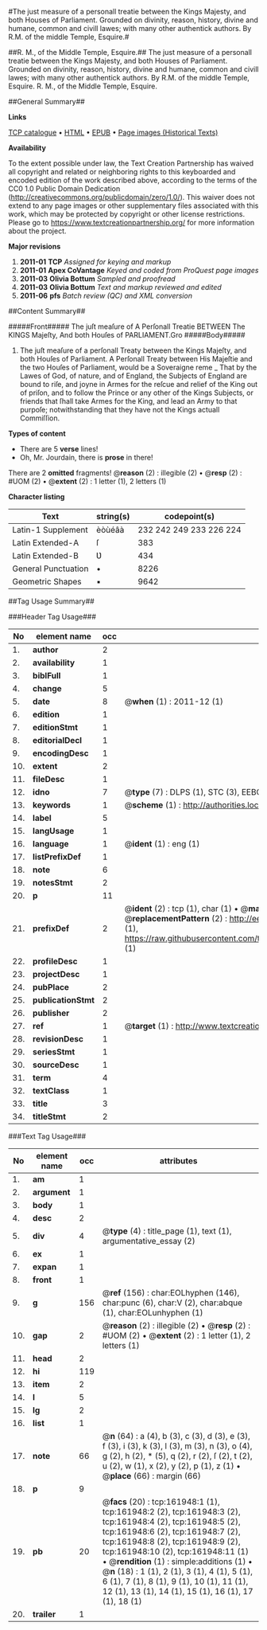 #The just measure of a personall treatie between the Kings Majesty, and both Houses of Parliament. Grounded on divinity, reason, history, divine and humane, common and civill lawes; with many other authentick authors. By R.M. of the middle Temple, Esquire.#

##R. M., of the Middle Temple, Esquire.##
The just measure of a personall treatie between the Kings Majesty, and both Houses of Parliament. Grounded on divinity, reason, history, divine and humane, common and civill lawes; with many other authentick authors. By R.M. of the middle Temple, Esquire.
R. M., of the Middle Temple, Esquire.

##General Summary##

**Links**

[TCP catalogue](http://www.ota.ox.ac.uk/tcp/)  • 
[HTML](http://tei.it.ox.ac.uk/tcp/Texts-HTML/free/A89/A89552.html)  • 
[EPUB](http://tei.it.ox.ac.uk/tcp/Texts-EPUB/free/A89/A89552.epub) • 
[Page images (Historical Texts)](https://historicaltexts.jisc.ac.uk/eebo-99863004e)

**Availability**

To the extent possible under law, the Text Creation Partnership has waived all copyright and related or neighboring rights to this keyboarded and encoded edition of the work described above, according to the terms of the CC0 1.0 Public Domain Dedication (http://creativecommons.org/publicdomain/zero/1.0/). This waiver does not extend to any page images or other supplementary files associated with this work, which may be protected by copyright or other license restrictions. Please go to https://www.textcreationpartnership.org/ for more information about the project.

**Major revisions**

1. __2011-01__ __TCP__ *Assigned for keying and markup*
1. __2011-01__ __Apex CoVantage__ *Keyed and coded from ProQuest page images*
1. __2011-03__ __Olivia Bottum__ *Sampled and proofread*
1. __2011-03__ __Olivia Bottum__ *Text and markup reviewed and edited*
1. __2011-06__ __pfs__ *Batch review (QC) and XML conversion*

##Content Summary##

#####Front#####
The juſt meaſure of A Perſonall Treatie BETWEEN The KINGS Majeſty, And both Houſes of PARLIAMENT.Gro
#####Body#####

1. The juſt meaſure of a perſonall Treaty between the Kings Majeſty, and both Houſes of Parliament.
A Perſonall Treaty between His Majeſtie and the two Houſes of Parliament, would be a Soveraigne reme
    _ That by the Lawes of God, of nature, and of England, the Subjects of England are bound to riſe, and joyne in Armes for the reſcue and relief of the King out of priſon, and to follow the Prince or any other of the Kings Subjects, or friends that ſhall take Armes for the King, and lead an Army to that purpoſe; notwithstanding that they have not the Kings actuall Commiſſion.

**Types of content**

  * There are 5 **verse** lines!
  * Oh, Mr. Jourdain, there is **prose** in there!

There are 2 **omitted** fragments! 
 @__reason__ (2) : illegible (2)  •  @__resp__ (2) : #UOM (2)  •  @__extent__ (2) : 1 letter (1), 2 letters (1)

**Character listing**


|Text|string(s)|codepoint(s)|
|---|---|---|
|Latin-1 Supplement|èòùéâà|232 242 249 233 226 224|
|Latin Extended-A|ſ|383|
|Latin Extended-B|Ʋ|434|
|General Punctuation|•|8226|
|Geometric Shapes|▪|9642|

##Tag Usage Summary##

###Header Tag Usage###

|No|element name|occ|attributes|
|---|---|---|---|
|1.|__author__|2||
|2.|__availability__|1||
|3.|__biblFull__|1||
|4.|__change__|5||
|5.|__date__|8| @__when__ (1) : 2011-12 (1)|
|6.|__edition__|1||
|7.|__editionStmt__|1||
|8.|__editorialDecl__|1||
|9.|__encodingDesc__|1||
|10.|__extent__|2||
|11.|__fileDesc__|1||
|12.|__idno__|7| @__type__ (7) : DLPS (1), STC (3), EEBO-CITATION (1), PROQUEST (1), VID (1)|
|13.|__keywords__|1| @__scheme__ (1) : http://authorities.loc.gov/ (1)|
|14.|__label__|5||
|15.|__langUsage__|1||
|16.|__language__|1| @__ident__ (1) : eng (1)|
|17.|__listPrefixDef__|1||
|18.|__note__|6||
|19.|__notesStmt__|2||
|20.|__p__|11||
|21.|__prefixDef__|2| @__ident__ (2) : tcp (1), char (1)  •  @__matchPattern__ (2) : ([0-9\-]+):([0-9IVX]+) (1), (.+) (1)  •  @__replacementPattern__ (2) : http://eebo.chadwyck.com/downloadtiff?vid=$1&page=$2 (1), https://raw.githubusercontent.com/textcreationpartnership/Texts/master/tcpchars.xml#$1 (1)|
|22.|__profileDesc__|1||
|23.|__projectDesc__|1||
|24.|__pubPlace__|2||
|25.|__publicationStmt__|2||
|26.|__publisher__|2||
|27.|__ref__|1| @__target__ (1) : http://www.textcreationpartnership.org/docs/. (1)|
|28.|__revisionDesc__|1||
|29.|__seriesStmt__|1||
|30.|__sourceDesc__|1||
|31.|__term__|4||
|32.|__textClass__|1||
|33.|__title__|3||
|34.|__titleStmt__|2||


###Text Tag Usage###

|No|element name|occ|attributes|
|---|---|---|---|
|1.|__am__|1||
|2.|__argument__|1||
|3.|__body__|1||
|4.|__desc__|2||
|5.|__div__|4| @__type__ (4) : title_page (1), text (1), argumentative_essay (2)|
|6.|__ex__|1||
|7.|__expan__|1||
|8.|__front__|1||
|9.|__g__|156| @__ref__ (156) : char:EOLhyphen (146), char:punc (6), char:V (2), char:abque (1), char:EOLunhyphen (1)|
|10.|__gap__|2| @__reason__ (2) : illegible (2)  •  @__resp__ (2) : #UOM (2)  •  @__extent__ (2) : 1 letter (1), 2 letters (1)|
|11.|__head__|2||
|12.|__hi__|119||
|13.|__item__|2||
|14.|__l__|5||
|15.|__lg__|2||
|16.|__list__|1||
|17.|__note__|66| @__n__ (64) : a (4), b (3), c (3), d (3), e (3), f (3), i (3), k (3), l (3), m (3), n (3), o (4), g (2), h (2), * (5), q (2), r (2), ſ (2), t (2), u (2), w (1), x (2), y (2), p (1), z (1)  •  @__place__ (66) : margin (66)|
|18.|__p__|9||
|19.|__pb__|20| @__facs__ (20) : tcp:161948:1 (1), tcp:161948:2 (2), tcp:161948:3 (2), tcp:161948:4 (2), tcp:161948:5 (2), tcp:161948:6 (2), tcp:161948:7 (2), tcp:161948:8 (2), tcp:161948:9 (2), tcp:161948:10 (2), tcp:161948:11 (1)  •  @__rendition__ (1) : simple:additions (1)  •  @__n__ (18) : 1 (1), 2 (1), 3 (1), 4 (1), 5 (1), 6 (1), 7 (1), 8 (1), 9 (1), 10 (1), 11 (1), 12 (1), 13 (1), 14 (1), 15 (1), 16 (1), 17 (1), 18 (1)|
|20.|__trailer__|1||
